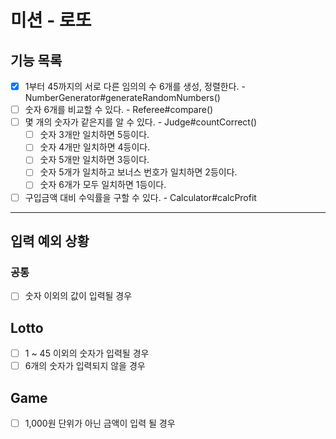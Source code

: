 # 미션 - 로또

## 기능 목록

- [x] 1부터 45까지의 서로 다른 임의의 수 6개를 생성, 정렬한다. - NumberGenerator#generateRandomNumbers()
- [ ] 숫자 6개를 비교할 수 있다. - Referee#compare()
- [ ] 몇 개의 숫자가 같은지를 알 수 있다. - Judge#countCorrect()
  - [ ] 숫자 3개만 일치하면 5등이다.
  - [ ] 숫자 4개만 일치하면 4등이다.
  - [ ] 숫자 5개만 일치하면 3등이다.
  - [ ] 숫자 5개가 일치하고 보너스 번호가 일치하면 2등이다.
  - [ ] 숫자 6개가 모두 일치하면 1등이다.
- [ ] 구입금액 대비 수익률을 구할 수 있다. - Calculator#calcProfit

---

## 입력 예외 상황

### 공통

- [ ] 숫자 이외의 값이 입력될 경우

## Lotto

- [ ] 1 ~ 45 이외의 숫자가 입력될 경우
- [ ] 6개의 숫자가 입력되지 않을 경우

## Game

- [ ] 1,000원 단위가 아닌 금액이 입력 될 경우
